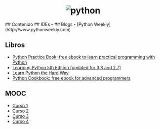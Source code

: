 <h1 align="center">
	<img src="https://www.python.org/static/img/python-logo@2x.png" alt="python">
	<br>
</h1>
## Contenido
## IDEs
- 
## Blogs
- [Python Weekly](http://www.pythonweekly.com)

## Libros
- [Python Practice Book: free ebook to learn practical programming with Python](http://anandology.com/python-practice-book/index.html)
- [Learning Python 5th Edition (updated for 3.3 and 2.7)](https://drive.google.com/file/d/0B2Y-n6IlHYliSXZxMk0xT0NSY1E/preview)
- [Learn Python the Hard Way](https://learnpythonthehardway.org/book/)
- [Python Cookbook: free ebook for advanced programmers](http://chimera.labs.oreilly.com/books/1230000000393/index.html)

## MOOC
- [Curso 1](https://checkio.org/)
- [Curso 2](https://www.coursera.org/specializations/python)
- [Curso 3](https://www.coursera.org/specializations/data-science-python)
- [Curso 4](http://tutorial.python.org.ar/)
